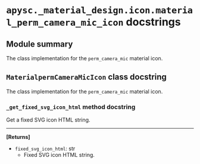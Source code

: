 # `apysc._material_design.icon.material_perm_camera_mic_icon` docstrings

## Module summary

The class implementation for the `perm_camera_mic` material icon.

## `MaterialpermCameraMicIcon` class docstring

The class implementation for the `perm_camera_mic` material icon.

### `_get_fixed_svg_icon_html` method docstring

Get a fixed SVG icon HTML string.<hr>

**[Returns]**

- `fixed_svg_icon_html`: str
  - Fixed SVG icon HTML string.